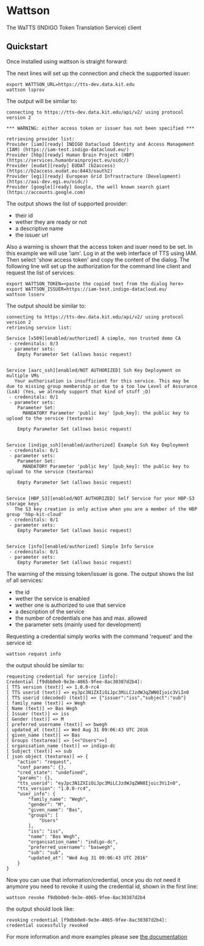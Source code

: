 # Wattson
The WaTTS (INDIGO Token Translation Service) client


## Quickstart
Once installed using wattson is straight forward:

The next lines will set up the connection and check the supported issuer:
```
export WATTSON_URL=https://tts-dev.data.kit.edu
wattson lsprov
```
The output will be similar to:
```
connecting to https://tts-dev.data.kit.edu/api/v2/ using protocol version 2

*** WARNING: either access token or issuer has not been specified ***

retrieving provider list:
Provider [iam][ready] INDIGO Datacloud Identity and Access Management (IAM) (https://iam-test.indigo-datacloud.eu/)
Provider [hbp][ready] Human Brain Project (HBP) (https://services.humanbrainproject.eu/oidc/)
Provider [eudat][ready] EUDAT (b2access) (https://b2access.eudat.eu:8443/oauth2)
Provider [egi][ready] European Grid Infrastracture (Development) (https://aai-dev.egi.eu/oidc/)
Provider [google][ready] Google, the well known search giant (https://accounts.google.com)
```
The output shows the list of supported provider:
 - their id
 - wether they are ready or not
 - a descriptive name
 - the issuer url

Also a warning is shown that the access token and isuer need to be set.
In this example we will use 'iam'. Log in at the web interface of TTS using IAM. Then select 'show access token' and copy the content of the dialog.
The following line will set up the authorization for the command line client and request the list of
services:
```
export WATTSON_TOKEN=<paste the copied text from the dialog here>
export WATTSON_ISSUER=https://iam-test.indigo-datacloud.eu/
wattson lsserv
```
The output should be similar to:
```
connecting to https://tts-dev.data.kit.edu/api/v2/ using protocol version 2
retrieving service list:

Service [x509][enabled/authorized] A simple, non trusted demo CA
 - credenitals: 0/3
 - parameter sets:
    Empty Parameter Set (allows basic request)


Service [aarc_ssh][enabled/NOT AUTHORIZED] Ssh Key Deployment on multiple VMs
   Your authorisation is insufficient for this service. This may be due to missing group membership or due to a too low Level of Assurance (LoA) (Yes, we already support that kind of stuff ;D)
 - credenitals: 0/1
 - parameter sets:
    Parameter Set:
      MANDATORY Parameter 'public key' [pub_key]: the public key to upload to the service (textarea)

    Empty Parameter Set (allows basic request)


Service [indigo_ssh][enabled/authorized] Example Ssh Key Deployment
 - credenitals: 0/1
 - parameter sets:
    Parameter Set:
      MANDATORY Parameter 'public key' [pub_key]: the public key to upload to the service (textarea)

    Empty Parameter Set (allows basic request)


Service [HBP_S3][enabled/NOT AUTHORIZED] Self Service for your HBP-S3 storage keys
   The S3 key creation is only active when you are a member of the HBP group 'hbp-kit-cloud'
 - credenitals: 0/1
 - parameter sets:
    Empty Parameter Set (allows basic request)


Service [info][enabled/authorized] Simple Info Service
 - credenitals: 0/1
 - parameter sets:
    Empty Parameter Set (allows basic request)
```
The warning of the missing token/issuer is gone.
The output shows the list of all services:
 - the id
 - wether the service is enabled
 - wether one is authorized to use that service
 - a description of the service
 - the number of credentials one has and max. allowed
 - the parameter sets (mainly used for development)



Requesting a credential simply works with the command 'request' and the service id:
```
wattson request info
```
the output should be similar to:
```
requesting credential for service [info]:
Credential [f9dbb0e0-9e3e-4065-9fee-8ac30387d2b4]:
[ TTS version (text)] => 1.0.0-rc4
[ TTS userid (text)] => eyJpc3N1ZXIiOiJpc3MiLCJzdWJqZWN0Ijoic3ViIn0
[ TTS userid (decoded) (text)] => {"issuer":"iss","subject":"sub"}
[ family_name (text)] => Wegh
[ Name (text)] => Bas Wegh
[ Issuer (text)] => iss
[ Gender (text)] => M
[ preferred_username (text)] => bwegh
[ updated_at (text)] => Wed Aug 31 09:06:43 UTC 2016
[ given_name (text)] => Bas
[ Groups (textarea)] => [<<"Users">>]
[ organisation_name (text)] => indigo-dc
[ Subject (text)] => sub
[ json object (textarea)] => {
    "action": "request",
    "conf_params": {},
    "cred_state": "undefined",
    "params": {},
    "tts_userid": "eyJpc3N1ZXIiOiJpc3MiLCJzdWJqZWN0Ijoic3ViIn0",
    "tts_version": "1.0.0-rc4",
    "user_info": {
        "family_name": "Wegh",
        "gender": "M",
        "given_name": "Bas",
        "groups": [
            "Users"
        ],
        "iss": "iss",
        "name": "Bas Wegh",
        "organisation_name": "indigo-dc",
        "preferred_username": "baswegh",
        "sub": "sub",
        "updated_at": "Wed Aug 31 09:06:43 UTC 2016"
    }
}

```
Now you can use that information/credential, once you do not need it anymore you need to revoke it
using the credential id, shown in the first line:
```
wattson revoke f9dbb0e0-9e3e-4065-9fee-8ac30387d2b4
```
the output should look like:
```
revoking credential [f9dbb0e0-9e3e-4065-9fee-8ac30387d2b4]:
credential sucessfully revoked
```

For more information and more examples please see [the documentation](https://indigo-dc.gitbooks.io/wattson/content/)
